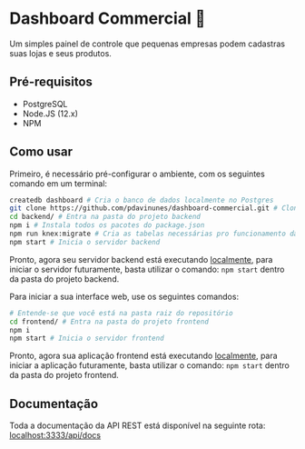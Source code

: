 # Dashboard Commercial :convenience_store:

Um simples painel de controle que pequenas empresas podem cadastras suas lojas e seus produtos.

## Pré-requisitos

* PostgreSQL
* Node.JS (12.x)
* NPM

## Como usar

Primeiro, é necessário pré-configurar o ambiente, com os seguintes comando em um terminal:

```bash
createdb dashboard # Cria o banco de dados localmente no Postgres
git clone https://github.com/pdavinunes/dashboard-commercial.git # Clona o atual repositório na maquina
cd backend/ # Entra na pasta do projeto backend
npm i # Instala todos os pacotes do package.json 
npm run knex:migrate # Cria as tabelas necessárias pro funcionamento da aplicação
npm start # Inicia o servidor backend
```
Pronto, agora seu servidor backend está executando [localmente](http://localhost:3333/api/docs), para iniciar o servidor futuramente, basta utilizar o comando: ```npm start``` dentro da pasta do projeto backend.

Para iniciar a sua interface web, use os seguintes comandos: 

```bash
# Entende-se que você está na pasta raiz do repositório
cd frontend/ # Entra na pasta do projeto frontend
npm i 
npm start # Inicia o servidor frontend
```

Pronto, agora sua aplicação frontend está executando [localmente](http://localhost:3000/), para iniciar a aplicação futuramente, basta utilizar o comando: ```npm start``` dentro da pasta do projeto frontend.

## Documentação

Toda a documentação da API REST está disponível na seguinte rota: 
[localhost:3333/api/docs](http://localhost:3333/api/docs)
